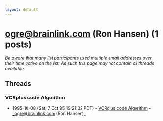 ```yaml
---
layout: default
---
```


# ogre@brainlink.com (Ron Hansen) (1 posts)

_Be aware that many list participants used multiple email addresses over their time active on the list. As such this page may not contain all threads available._

## Threads

### VCRplus code Algorithm
+ 1995-10-08 (Sat, 7 Oct 95 19:21:32 PDT) - [VCRplus code Algorithm](/archive/1995/10/68e2432c0271ef5dcb8aaeb0afc8e4450ea9ebf5adc75d43a72989572ee2babd) - _ogre@brainlink.com (Ron Hansen)_

